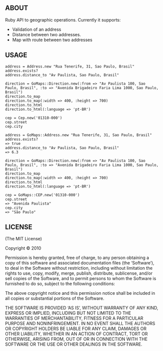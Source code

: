 ## ABOUT

Ruby API to geographic operations. Currently it supports:

* Validation of an address
* Distance between two addresses.
* Map with route between two addresses

## USAGE

    address = Address.new "Rua Tenerife, 31, Sao Paulo, Brasil"
    address.exists?
    address.distance_to "Av Paulista, Sao Paulo, Brasil"

    direction = GoMaps::Direction.new(:from => "Av Paulista 100, Sao Paulo, Brasil", :to => "Avenida Brigadeiro Faria Lima 1000, Sao Paulo, Brasil")
    direction.to_map
    direction.to_map(:width => 400, :height => 700)
    direction.to_html
    direction.to_html(:language => 'pt-BR')

    cep = Cep.new('01310-000')
    cep.street
    cep.city

    address = GoMaps::Address.new "Rua Tenerife, 31, Sao Paulo, Brasil"
    address.exists?
    => true
    address.distance_to "Av Paulista, Sao Paulo, Brasil"
    => 6.3

    direction = GoMaps::Direction.new(:from => "Av Paulista 100, Sao Paulo, Brasil", :to => "Avenida Brigadeiro Faria Lima 1000, Sao Paulo, Brasil")
    direction.to_map
    direction.to_map(:width => 400, :height => 700)
    direction.to_html
    direction.to_html(:language => 'pt-BR')

    cep = GoMaps::CEP.new('01310-000')
    cep.street
    => "Avenida Paulista"
    cep.city
    => "São Paulo"


## LICENSE

(The MIT License)

Copyright © 2010

Permission is hereby granted, free of charge, to any person obtaining
a copy of this software and associated documentation files (the
‘Software’), to deal in the Software without restriction, including
without limitation the rights to use, copy, modify, merge, publish,
distribute, sublicense, and/or sell copies of the Software, and to
permit persons to whom the Software is furnished to do so, subject to
the following conditions:

The above copyright notice and this permission notice shall be
included in all copies or substantial portions of the Software.

THE SOFTWARE IS PROVIDED ‘AS IS’, WITHOUT WARRANTY OF ANY KIND,
EXPRESS OR IMPLIED, INCLUDING BUT NOT LIMITED TO THE WARRANTIES OF
MERCHANTABILITY, FITNESS FOR A PARTICULAR PURPOSE AND NONINFRINGEMENT.
IN NO EVENT SHALL THE AUTHORS OR COPYRIGHT HOLDERS BE LIABLE FOR ANY
CLAIM, DAMAGES OR OTHER LIABILITY, WHETHER IN AN ACTION OF CONTRACT,
TORT OR OTHERWISE, ARISING FROM, OUT OF OR IN CONNECTION WITH THE
SOFTWARE OR THE USE OR OTHER DEALINGS IN THE SOFTWARE.

